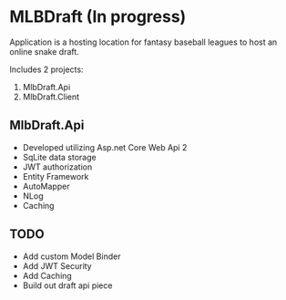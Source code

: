 # MLBDraft (In progress) #

Application is a hosting location for fantasy baseball leagues to host an online snake draft.

Includes 2 projects:
 1. MlbDraft.Api
 2. MlbDraft.Client

## MlbDraft.Api ##
 * Developed utilizing Asp.net Core Web Api 2
 * SqLite data storage
 * JWT authorization
 * Entity Framework
 * AutoMapper
 * NLog
 * Caching

## TODO ##
 * Add custom Model Binder
 * Add JWT Security
 * Add Caching
 * Build out draft api piece

